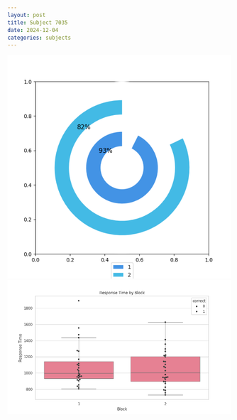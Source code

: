 ```yaml
---
layout: post
title: Subject 7035
date: 2024-12-04
categories: subjects
---
```


![](data/7035/run-2/7035__acc_test.png)
![](data/7035/run-2/7035_rt.png)
